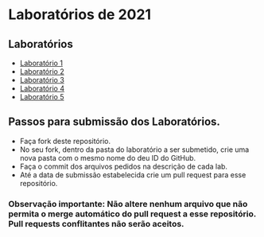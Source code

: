 # Laboratórios de 2021

## Laboratórios

* [Laboratório 1](01-data-flow/)
* [Laboratório 2](02-data-flow_mvc/)
* [Laboratório 3](03-mvc/)
* [Laboratório 4](04-messages/)
* [Laboratório 5](05-services/)

## Passos para submissão dos Laboratórios.

 * Faça fork deste repositório.
 * No seu fork, dentro da pasta do laboratório a ser submetido, crie uma nova pasta com o mesmo nome do deu ID do GitHub.
 * Faça o commit dos arquivos pedidos na descrição de cada lab.
 * Até a data de submissão estabelecida crie um pull request para esse repositório.

### Observação importante: Não altere nenhum arquivo que não permita o merge automático do pull request a esse repositório. Pull requests conflitantes não serão aceitos.
